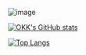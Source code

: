 ![image](https://user-images.githubusercontent.com/55319035/120014713-061c8f00-c000-11eb-8531-aac1e35bbd5a.png)



[![OKK's GitHub stats](https://github-readme-stats.vercel.app/api?username=omkushagrakashyap&show_icons=true&include_all_commits=true&hide_border=true&border_radius=25&theme=react)](https://github.com/anuraghazra/github-readme-stats)

[![Top Langs](https://github-readme-stats.vercel.app/api/top-langs/?username=omkushagrakashyap&langs_count=8&hide_border=true&border_radius=25&theme=react&border)](https://github.com/anuraghazra/github-readme-stats)


